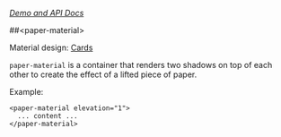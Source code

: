 
<!---

This README is automatically generated from the comments in these files:
paper-material.html

Edit those files, and our readme bot will duplicate them over here!
Edit this file, and the bot will squash your changes :)

-->

_[Demo and API Docs](https://elements.polymer-project.org/elements/paper-material)_


##&lt;paper-material&gt;


Material design: [Cards](https://www.google.com/design/spec/components/cards.html)

`paper-material` is a container that renders two shadows on top of each other to
create the effect of a lifted piece of paper.

Example:

    <paper-material elevation="1">
      ... content ...
    </paper-material>


